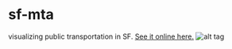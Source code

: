 # sf-mta
visualizing public transportation in SF. [See it online here.](http://olias.fr/sf-mta)
![alt tag](http://olias.fr/sf-mta/sf-mta.jpg)
